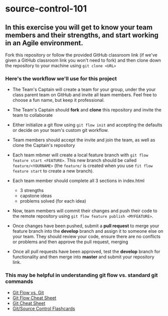 # source-control-101

## In this exercise you will get to know your team members and their strengths, and start working in an Agile environment.  

Fork this repository or follow the provided GitHub classroom link (if we've given a GitHub classroom link you won't need to fork) and then clone down the repository to your machine using ```git clone <URL>```


### Here's the workflow we'll use for this project
* The Team's Captain will create a team for your group, under the your class parent team on GitHub and invite all team members.  Feel free to choose a fun name, but keep it professional. 

* The Team's Captain should **fork** and **clone** this repository and invite the team to collaborate

* Either initialize a git flow using ```git flow init``` and accepting the defaults or decide on your team's custom git workflow. 

* Team members should accept the invite and join the team, as well as clone the Captain's repository

* Each team mbmer will create a local feature branch with ```git flow feature start <FEATURE>```.  This new branch should be called ```feature/<YOURNAME>``` (the ```feature/``` is created when you use ```fit flow feature start``` to create a new branch).  

* Each team member should complete all 3 sections in index.html
  * 3 strengths
  * capstone ideas
  * problems solved (for each idea)
  
  
* Now, team members will commit their changes and push their code to the remote repository using ```git flow feature publish <MYFEATURE>```. 

* Once changes have been pushed, submit a **pull request** to merge your feature branch into the **develop** branch and assign it to someone else on your team.  They should review your code, ensure there are no conflicts or problems and then approve the pull request, merging 

* Once all pull requests have been approved, test the **develop** branch for functionality and then merge into **master** and submit your repository link. 

### This may be helpful in understanding git flow vs. standard git commands
* [Git Flow vs. Git](https://gist.github.com/andrewdwatters/ab3859079f139a31211308d4ac774813)
* [Git Flow Cheat Sheet](https://danielkummer.github.io/git-flow-cheatsheet/)
* [Git Cheat Sheet](https://services.github.com/on-demand/downloads/github-git-cheat-sheet.pdf)
* [Git/Source Control Flashcards](https://www.goconqr.com/en-US/p/16397179)
